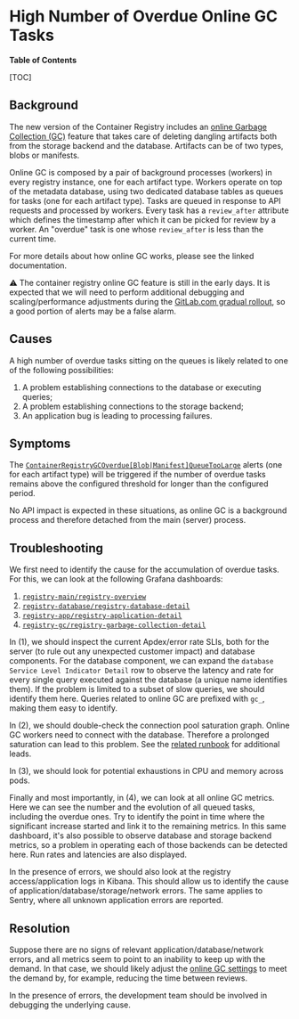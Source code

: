 # High Number of Overdue Online GC Tasks

**Table of Contents**

[TOC]

## Background

The new version of the Container Registry includes an [online Garbage Collection (GC)](https://gitlab.com/gitlab-org/container-registry/-/blob/master/docs-gitlab/db/online-garbage-collection.md) feature that takes care of deleting dangling artifacts both from the storage backend and the database. Artifacts can be of two types, blobs or manifests.

Online GC is composed by a pair of background processes (workers) in every registry instance, one for each artifact type. Workers operate on top of the metadata database, using two dedicated database tables as queues for tasks (one for each artifact type). Tasks are queued in response to API requests and processed by workers. Every task has a `review_after` attribute which defines the timestamp after which it can be picked for review by a worker. An "overdue" task is one whose `review_after` is less than the current time.

For more details about how online GC works, please see the linked documentation.

⚠️ The container registry online GC feature is still in the early days. It is expected that we will need to perform additional debugging and scaling/performance adjustments during the [GitLab.com gradual rollout](https://gitlab.com/groups/gitlab-org/-/epics/6442), so a good portion of alerts may be a false alarm.

## Causes

A high number of overdue tasks sitting on the queues is likely related to one of the following possibilities:

1. A problem establishing connections to the database or executing queries;
1. A problem establishing connections to the storage backend;
1. An application bug is leading to processing failures.

## Symptoms

The [`ContainerRegistryGCOverdue[Blob|Manifest]QueueTooLarge`](https://gitlab.com/gitlab-com/runbooks/-/blob/master/rules/registry-db.yml) alerts (one for each artifact type) will be triggered if the number of overdue tasks remains above the configured threshold for longer than the configured period.

No API impact is expected in these situations, as online GC is a background process and therefore detached from the main (server) process.

## Troubleshooting

We first need to identify the cause for the accumulation of overdue tasks. For this, we can look at the following Grafana dashboards:

1. [`registry-main/registry-overview`](https://dashboards.gitlab.net/d/registry-main/registry-overview)
1. [`registry-database/registry-database-detail`](https://dashboards.gitlab.net/d/registry-database/registry-database-detail)
1. [`registry-app/registry-application-detail`](https://dashboards.gitlab.net/d/registry-app/registry-application-detail)
1. [`registry-gc/registry-garbage-collection-detail`](https://dashboards.gitlab.net/d/registry-gc/registry-garbage-collection-detail)

In (1), we should inspect the current Apdex/error rate SLIs, both for the server (to rule out any unexpected customer impact) and database components. For the database component, we can expand the `database Service Level Indicator Detail` row to observe the latency and rate for every single query executed against the database (a unique name identifies them). If the problem is limited to a subset of slow queries, we should identify them here. Queries related to online GC are prefixed with `gc_`, making them easy to identify.

In (2), we should double-check the connection pool saturation graph. Online GC workers need to connect with the database. Therefore a prolonged saturation can lead to this problem. See the [related runbook](./app-db-conn-pool-saturation.md) for additional leads.

In (3), we should look for potential exhaustions in CPU and memory across pods.

Finally and most importantly, in (4), we can look at all online GC metrics. Here we can see the number and the evolution of all queued tasks, including the overdue ones. Try to identify the point in time where the significant increase started and link it to the remaining metrics. In this same dashboard, it's also possible to observe database and storage backend metrics, so a problem in operating each of those backends can be detected here. Run rates and latencies are also displayed.

In the presence of errors, we should also look at the registry access/application logs in Kibana. This should allow us to identify the cause of application/database/storage/network errors. The same applies to Sentry, where all unknown application errors are reported.

## Resolution

Suppose there are no signs of relevant application/database/network errors, and all metrics seem to point to an inability to keep up with the demand. In that case, we should likely adjust the [online GC settings](https://gitlab.com/gitlab-org/container-registry/-/blob/master/docs/configuration.md#gc) to meet the demand by, for example, reducing the time between reviews.

In the presence of errors, the development team should be involved in debugging the underlying cause.
